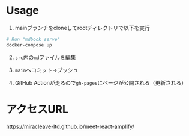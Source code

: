 # Usage

1. mainブランチをcloneしてrootディレクトリで以下を実行

```bash
# Run "mdbook serve"
docker-compose up
```

2. `src`内の`md`ファイルを編集

3. `main`へコミット→プッシュ

4. GitHub Actionが走るので`gh-pages`にページが公開される（更新される）

# アクセスURL

https://miracleave-ltd.github.io/meet-react-amplify/